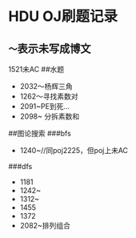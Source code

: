 HDU OJ刷题记录
=============
`～`表示未写成博文
---------------
1521未AC
##水题
* 2032～杨辉三角
* 1262～寻找素数对
* 2091~PE到死...
* 2098~ 分拆素数和

##图论搜索
###bfs
* 1240~//同poj2225，但poj上未AC

###dfs
* 1181
* 1242~
* 1312~
* 1455
* 1372
* 2082~排列组合
